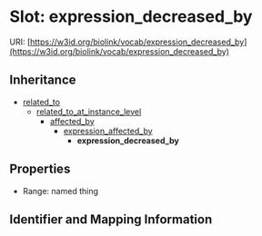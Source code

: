 # Slot: expression_decreased_by

URI: [https://w3id.org/biolink/vocab/expression_decreased_by](https://w3id.org/biolink/vocab/expression_decreased_by)




## Inheritance

* [related_to](related_to.md)
    * [related_to_at_instance_level](related_to_at_instance_level.md)
        * [affected_by](affected_by.md)
            * [expression_affected_by](expression_affected_by.md)
                * **expression_decreased_by**



## Properties

 * Range: named thing



## Identifier and Mapping Information






